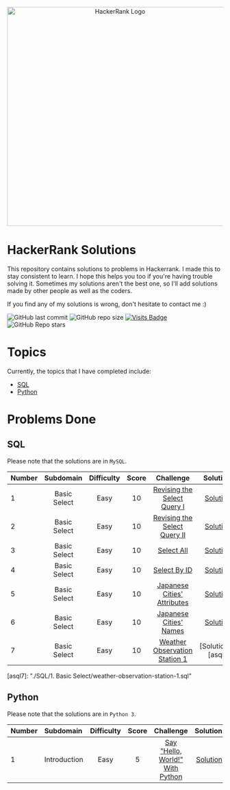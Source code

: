 <p align="center">
    <a title="hackerrank.com/yusufnurwahid" href="https://www.hackerrank.com/yusufnurwahid">
        <img width="512" alt="HackerRank Logo" src="https://hrcdn.net/community-frontend/assets/brand/logo-new-white-green-a5cb16e0ae.svg">
    </a>
</p>

# HackerRank Solutions
This repository contains solutions to problems in Hackerrank. I made this to stay consistent to learn. I hope this helps you too if you're having trouble solving it.
Sometimes my solutions aren't the best one, so I'll add solutions made by other people as well as the coders.

If you find any of my solutions is wrong, don't hesitate to contact me :)

![GitHub last commit](https://img.shields.io/github/last-commit/ynw99/HackerrankSolutions?logo=Github&style=plastic)
![GitHub repo size](https://img.shields.io/github/repo-size/ynw99/HackerrankSolutions?color=%23117A65&style=plastic)
[![Visits Badge](https://badges.pufler.dev/visits/ynw99/HackerrankSolutions?label=visits&color=cyan&style=plastic)](https://badges.pufler.dev)
![GitHub Repo stars](https://img.shields.io/github/stars/ynw99/HackerrankSolutions?color=gold&label=repo%20stars&style=plastic)

# Topics
Currently, the topics that I have completed include:
- [SQL](#SQL)
- [Python](#Python)
# Problems Done
## SQL
Please note that the solutions are in `MySQL`.

|   Number  | Subdomain     | Difficulty | Score  |             Challenge               |           Solution    |
|   :---    | :----:        | :----:     | :----: |             :----:                  |               ---:    |
|     1     | Basic Select  | Easy       |   10   | [Revising the Select Query I][sql1] |   [Solution][asql1]   |
|     2     | Basic Select  | Easy       |   10   | [Revising the Select Query II][sql2]|   [Solution][asql2]   |
|     3     | Basic Select  | Easy       |   10   | [Select All][sql3]                  |   [Solution][asql3]   |
|     4     | Basic Select  | Easy       |   10   | [Select By ID][sql4]                |   [Solution][asql4]   |
|     5     | Basic Select  | Easy       |   10   | [Japanese Cities' Attributes][sql5] |   [Solution][asql5]   |
|     6     | Basic Select  | Easy       |   10   | [Japanese Cities' Names][sql6]      |   [Solution][asql6]   |
|     7     | Basic Select  | Easy       |   10   | [Weather Observation Station 1][sql7]      |   [Solution][asql7]   |

[sql1]: https://www.hackerrank.com/challenges/revising-the-select-query/problem
[sql2]: https://www.hackerrank.com/challenges/revising-the-select-query-2/problem
[sql3]: https://www.hackerrank.com/challenges/select-all-sql/problem
[sql4]: https://www.hackerrank.com/challenges/select-by-id/problem
[sql5]: https://www.hackerrank.com/challenges/japanese-cities-attributes/problem
[sql6]: https://www.hackerrank.com/challenges/japanese-cities-name/problem
[sql7]: https://www.hackerrank.com/challenges/weather-observation-station-1/problem
[asql1]: SQL/1.%20Basic%20Select/revising-the-select-query-I.sql
[asql2]: SQL/1.%20Basic%20Select/revising-the-select-query-II.sql
[asql3]: SQL/1.%20Basic%20Select/select-all.sql
[asql4]: SQL/1.%20Basic%20Select/select-by-id.sql
[asql5]: SQL/1.%20Basic%20Select/Japanese-cities'-attributes.sql
[asql6]: SQL/1.%20Basic%20Select/Japanese-cities'-names.sql
[asql7]: "./SQL/1. Basic Select/weather-observation-station-1.sql"

## Python
Please note that the solutions are in `Python 3`.

|   Number  | Subdomain     | Difficulty | Score  |             Challenge                   |           Solution    |
|   :---    | :---          | :----:     | :----: |             :----:                      |               ---:    |
|     1     | Introduction  | Easy       |   5    | [Say "Hello, World!" With Python][py1]  |   [Solution][apy1]    |

[py1]: https://www.hackerrank.com/challenges/py-hello-world/problem
[apy1]: Python/1.%20Introduction/hello-world.py
